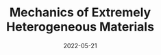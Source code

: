 ---
title: "Mechanics of Extremely Heterogeneous Materials"
collection: talks
type: "Talk"
permalink: /talks/2022-05-21
venue: " 2022 International Workshop on Materials Behavior at Micro- and Nano-Scale"
date: 2022-05-21
location: "Xi'an, Shaanxi, China"
---